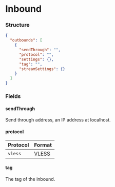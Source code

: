 # Inbound

### Structure

```json
{
  "outbounds": [
    {
      "sendThrough": "",
      "protocol": "",
      "settings": {},
      "tag": "",
      "streamSettings": {}
    }
  ]
}
```

### Fields

#### sendThrough

Send through address, an IP address at localhost.

#### protocol

| Protocol        | Format                                     |
| --------------- | ------------------------------------------ |
| `vless`         | [VLESS](./protocol/vless/)                 |

#### tag

The tag of the inbound.